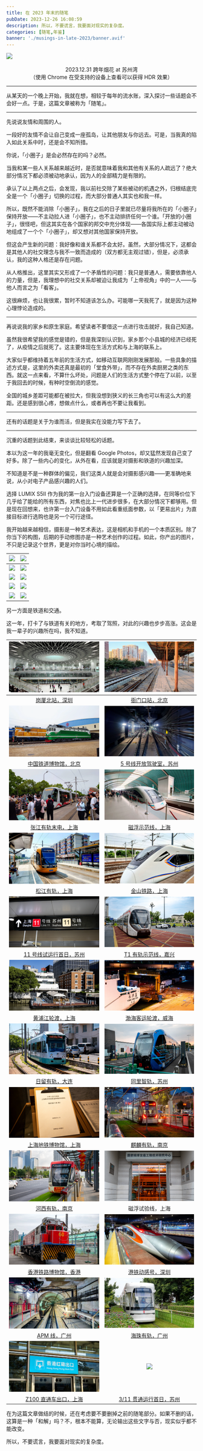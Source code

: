 ```yaml
---
title: 在 2023 年末的随笔
pubDate: 2023-12-26 16:08:59
description: 所以，不要谎言，我要面对现实的复杂度。
categories: [随笔,年鉴]
banner: './musings-in-late-2023/banner.avif'
---
```


<style>
  table {
    width: 100%;
    table-layout: fixed;
  }
</style>

![](./musings-in-late-2023/banner.avif)

<center>2023.12.31 跨年烟花 at 苏州湾</center>
<center>（使用 Chrome 在受支持的设备上查看可以获得 HDR 效果）</center>

---

从某天的一个晚上开始，我就在想，相较于每年的流水账，深入探讨一些话题会不会好一点。于是，这篇文章被称为「随笔」。

---

先说说友情和周围的人。

一段好的友情不会让自己变成一座孤岛，让其他朋友与你远去。可是，当我真的陷入如此关系中时，还是会不知所措。

你说，「小圈子」是会必然存在的吗？必然。

当我和某一些人关系越来越近时，是否就意味着我和其他有关系的人疏远了？绝大部分情况下都必须被动地承认，因为人的全部精力是有限的。

承认了以上两点之后，会发现，我以前社交除了某些被动的机遇之外，归根结底完全是一个「小圈子」切换的过程，而大部分普通人其实也和我一样。

所以，既然不能消除「小圈子」，我在之后的日子里就已尽量将我所在的「小圈子」保持开放——不主动拉人进「小圈子」，也不主动排挤任何一个谁。「开放的小圈子」，很怪吧，但这其实在各个国家的邦交中充分体现——各国实际上都主动被动地组成了一个个「小圈子」，却又想对其他国家保持开放。

但这会产生新的问题：我好像和谁关系都不会太好。虽然，大部分情况下，这都会是其他人的社交理念与我不一致而造成的（双方都无主观过错），但是，必须承认，我的这种人格还是存在问题。

从人格推出，这里其实又形成了一个矛盾性的问题：我只是普通人，需要依靠他人的力量，但是，我理想中的社交关系却被迫让我成为「上帝视角」中的一人——与他人而言之为「看客」。

这很麻烦，也让我很累，暂时不知道该怎么办。可能哪一天我死了，就是因为这种心理悖论造成的。

---

再说说我的家乡和原生家庭。希望读者不要借这一点进行攻击就好，我自己知道。

虽然我很希望我的感觉是错的，但是我深刻认识到，家乡那个小县城的经济已经死了，从疫情之后就死了。这主要体现在生活方式和与上海的联系上。

大家似乎都维持着五年前的生活方式，如移动互联网刚刚发展那般。一些具象的描述方式是，这里的外卖还真是最初的「堂食外带」，而不存在外卖厨房之类的东西。就这一点来看，不算什么坏处，问题是人们的生活方式整个停在了以前，以至于我回去的时候，有种时空倒流的感觉。

全国的城乡差距可能都在被拉大，但我没想到狭义的长三角也可以有这么大的差距。还是感到很心疼，想做点什么，或者再也不要让我看到。

---

还有的话题是关于为谁而活，但是我实在没能力写下去了。

---

沉重的话题到此结束，来谈谈比较轻松的话题。

本以为这一年的我毫无变化，但是翻看 Google Photos，却又猛然发现自己变了好多。除了一些内心的变化，从外在看，应该就是对摄影和铁道的兴趣加深。

不知道是不是一种群体的偏见，我们这类人就是会对摄影感兴趣——更准确地来说，从小对电子产品感兴趣的人们。

选择 LUMIX S5II 作为我的第一台入门设备还算是一个正确的选择，在同等价位下几乎给了能给的所有东西，对焦也比上一代进步很多，在大部分情况下都够用。但是现在回想来，也许第一台入门设备不用如此看重纸面参数，以「更易出片」为直接目标进行选购也是另一个可行途径。

我开始越来越相信，摄影是一种艺术表达，这是相机和手机的一个本质区别。除了你当下的构图，后期的手动修图亦是一种艺术创作的过程。如此，你产出的图片，不只是记录这个世界，更是对你当时心境的描绘。

| ![](https://images.unsplash.com/photo-1704535664713-ccfcae7c4b7b?q=80&w=2668&auto=format&fit=crop) | ![](https://images.unsplash.com/photo-1695632383953-cef213e1a9bd?q=80&w=2668&auto=format&fit=crop) |
| ------------------------------------------------------------ | ------------------------------------------------------------ |
| ![](https://images.unsplash.com/photo-1696598438429-61cd9e64cb61?q=80&w=2668&auto=format&fit=crop) | ![](https://images.unsplash.com/photo-1697109954672-e23731e0baeb?q=80&w=2668&auto=format&fit=crop) |
| ![](https://images.unsplash.com/photo-1697892727910-9fbd936bab0c?q=80&w=2664&auto=format&fit=crop) | ![](https://images.unsplash.com/photo-1703596347850-0b9c70755706?q=80&w=2668&auto=format&fit=crop) |
| ![](https://images.unsplash.com/photo-1703596637437-1863a4cbad3e?q=80&w=2668&auto=format&fit=crop) | ![](https://images.unsplash.com/photo-1703951781624-3455682c7a36?q=80&w=2668&auto=format&fit=crop) |
| ![](https://images.unsplash.com/photo-1704290681853-73fbde5da62a?q=80&w=2668&auto=format&fit=crop) | ![](https://images.unsplash.com/photo-1703596645625-6a11508f7e4c?q=80&w=2668&auto=format&fit=crop) |

另一方面是铁道和交通。

这一年，打卡了与铁道有关的地方，考取了驾照，对此的兴趣也步步高涨。这会是我一辈子的兴趣所在吗，我不知道。

|              ![](./musings-in-late-2023/1.webp)              |              ![](./musings-in-late-2023/2.webp)              |
| :----------------------------------------------------------: | :----------------------------------------------------------: |
| [岗厦北站，深圳](https://zh.wikipedia.org/wiki/%E5%B2%97%E5%8E%A6%E5%8C%97%E7%AB%99) | [衙门口站，北京](https://zh.wikipedia.org/wiki/%E5%8C%97%E4%BA%AC%E5%9C%B0%E9%93%811%E5%8F%B7%E7%BA%BF#%E8%A1%99%E9%97%A8%E5%8F%A3%E6%94%AF%E7%BA%BF) |
|              ![](./musings-in-late-2023/3.webp)              |              ![](./musings-in-late-2023/4.webp)              |
| [中国铁道博物馆，北京](https://zh.wikipedia.org/wiki/%E4%B8%AD%E5%9B%BD%E9%93%81%E9%81%93%E5%8D%9A%E7%89%A9%E9%A6%86%E4%B8%9C%E9%83%8A%E5%B1%95%E9%A6%86) | [5 号线开放驾驶室，苏州](https://zh.wikipedia.org/wiki/%E8%8B%8F%E5%B7%9E%E8%BD%A8%E9%81%93%E4%BA%A4%E9%80%9A5%E5%8F%B7%E7%BA%BF#cite_note-10) |
|              ![](./musings-in-late-2023/5.webp)              |              ![](./musings-in-late-2023/6.webp)              |
| [张江有轨末电，上海](https://zh.wikipedia.org/wiki/%E5%BC%A0%E6%B1%9F%E6%9C%89%E8%BD%A8%E7%94%B5%E8%BD%A6#%E5%81%9C%E8%BF%90) | [磁浮示范线，上海](https://zh.wikipedia.org/wiki/%E4%B8%8A%E6%B5%B7%E7%A3%81%E6%B5%AE%E7%A4%BA%E8%8C%83%E8%BF%90%E8%90%A5%E7%BA%BF) |
|              ![](./musings-in-late-2023/7.webp)              |              ![](./musings-in-late-2023/8.webp)              |
| [松江有轨，上海](https://zh.wikipedia.org/wiki/%E6%9D%BE%E6%B1%9F%E6%9C%89%E8%BD%A8%E7%94%B5%E8%BD%A6) | [金山铁路，上海](https://zh.wikipedia.org/wiki/%E9%87%91%E5%B1%B1%E9%93%81%E8%B7%AF) |
|              ![](./musings-in-late-2023/9.webp)              |             ![](./musings-in-late-2023/10.webp)              |
| [11 号线试运行首日，苏州](https://zh.wikipedia.org/wiki/%E8%8B%8F%E5%B7%9E%E8%BD%A8%E9%81%93%E4%BA%A4%E9%80%9A11%E5%8F%B7%E7%BA%BF) | [T1 有轨示范线，嘉兴](https://zh.wikipedia.org/wiki/%E5%98%89%E5%85%B4%E6%9C%89%E8%BD%A8%E7%94%B5%E8%BD%A6T1%E7%BA%BF) |
|             ![](./musings-in-late-2023/11.webp)              |             ![](./musings-in-late-2023/12.webp)              |
| [黄浦江轮渡，上海](https://zh.wikipedia.org/wiki/%E4%B8%8A%E6%B5%B7%E8%BD%AE%E6%B8%A1) | [渤海客运轮渡，威海](https://zh.wikipedia.org/wiki/%E5%A8%81%E6%B5%B7%E6%B8%AF) |
|             ![](./musings-in-late-2023/13.webp)              |             ![](./musings-in-late-2023/14.webp)              |
| [日留有轨，大连](https://zh.wikipedia.org/wiki/%E5%A4%A7%E8%BF%9E%E6%9C%89%E8%BD%A8%E7%94%B5%E8%BD%A6) | [同里智轨，苏州](https://zh.wikipedia.org/wiki/%E6%99%BA%E8%BD%A8#%E4%B8%AD%E5%9C%8B%E5%A4%A7%E9%99%B8) |
|             ![](./musings-in-late-2023/15.webp)              |             ![](./musings-in-late-2023/16.webp)              |
| [上海地铁博物馆，上海](https://zh.wikipedia.org/wiki/%E4%B8%8A%E6%B5%B7%E5%9C%B0%E9%93%81%E5%8D%9A%E7%89%A9%E9%A6%86) | [麒麟有轨，南京](https://zh.wikipedia.org/wiki/%E5%8D%97%E4%BA%AC%E6%9C%89%E8%BD%A8%E7%94%B5%E8%BD%A6#%E9%BA%92%E9%BA%9F%E6%9C%89%E8%BD%A8%E7%94%B5%E8%BD%A6) |
|             ![](./musings-in-late-2023/17.webp)              |             ![](./musings-in-late-2023/18.webp)              |
| [河西有轨，南京](https://zh.wikipedia.org/wiki/%E5%8D%97%E4%BA%AC%E6%9C%89%E8%BD%A8%E7%94%B5%E8%BD%A6#%E6%B2%B3%E8%A5%BF%E6%9C%89%E8%BD%A8%E7%94%B5%E8%BD%A6) |                       磁浮试验线，上海                       |
|             ![](./musings-in-late-2023/19.webp)              |             ![](./musings-in-late-2023/20.webp)              |
| [香港铁路博物馆，香港](https://zh.wikipedia.org/wiki/%E9%A6%99%E6%B8%AF%E9%90%B5%E8%B7%AF%E5%8D%9A%E7%89%A9%E9%A4%A8) | [港铁动感号，深圳](https://zh.wikipedia.org/wiki/%E6%B8%AF%E9%90%B5%E5%8B%95%E6%84%9F%E8%99%9F%E9%AB%98%E9%80%9F%E9%9B%BB%E5%8B%95%E5%88%97%E8%BB%8A) |
|             ![](./musings-in-late-2023/21.webp)              |             ![](./musings-in-late-2023/22.webp)              |
| [APM 线，广州](https://zh.wikipedia.org/wiki/%E7%8F%A0%E6%B1%9F%E6%96%B0%E5%9F%8E%E6%97%85%E5%AE%A2%E8%87%AA%E5%8A%A8%E8%BE%93%E9%80%81%E7%B3%BB%E7%BB%9F) | [海珠有轨，广州](https://zh.wikipedia.org/wiki/%E5%B9%BF%E5%B7%9E%E6%B5%B7%E7%8F%A0%E6%9C%89%E8%BD%A8%E7%94%B5%E8%BD%A61%E5%8F%B7%E7%BA%BF) |
|             ![](./musings-in-late-2023/23.webp)              |             ![](./musings-in-late-2023/24.webp)              |
| [Z100 直通车出口，上海](https://zh.wikipedia.org/wiki/Z99/Z100%E6%AC%A1%E5%88%97%E8%BB%8A) | [3/11 贯通运行首日，苏州](https://zh.wikipedia.org/wiki/%E8%8B%8F%E5%B7%9E%E5%B8%82%E8%BD%A8%E9%81%93%E4%BA%A4%E9%80%9A11%E5%8F%B7%E7%BA%BF%E4%B8%8E3%E5%8F%B7%E7%BA%BF%E5%B7%A5%E7%A8%8B%E8%B4%AF%E9%80%9A%E8%BF%90%E8%90%A5%E6%94%B9%E9%80%A0%E9%A1%B9%E7%9B%AE) |

在为这篇文章做结的时候，还在考虑要不要删掉之前的随笔部分。如果不删的话，这算是一种「和解」吗？不，根本不能算，无论输出这些文字与否，现实似乎都不能改变。

所以，不要谎言，我要面对现实的复杂度。
